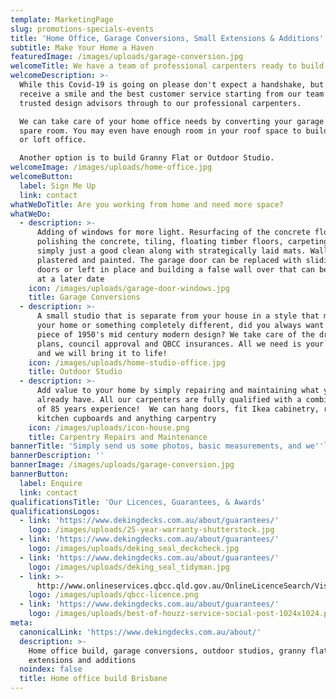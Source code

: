 ```yaml
---
template: MarketingPage
slug: promotions-specials-events
title: 'Home Office, Garage Conversions, Small Extensions & Additions'
subtitle: Make Your Home a Haven
featuredImage: /images/uploads/garage-conversion.jpg
welcomeTitle: We have a team of professional carpenters ready to build your home office
welcomeDescription: >-
  While this Covid-19 is going on please don't expect a handshake, but you will
  receive a smile and the best customer service starting from our team of
  trusted design advisors through to our professional carpenters.

  We can take care of your home office needs by converting your garage or unused
  spare room. You may even have enough room in your roof space to build an attic
  or loft office.

  Another option is to build Granny Flat or Outdoor Studio.
welcomeImage: /images/uploads/home-office.jpg
welcomeButton:
  label: Sign Me Up
  link: contact
whatWeDoTitle: Are you working from home and need more space?
whatWeDo:
  - description: >-
      Adding of windows for more light. Resurfacing of the concrete floor by;
      polishing the concrete, tiling, floating timber floors, carpeting, or
      simply just a good clean along with strategically laid mats. Walls are
      plastered and painted. The garage door can be replaced with sliding glass
      doors or left in place and building a false wall over that can be removed
      at a later date
    icon: /images/uploads/garage-door-windows.jpg
    title: Garage Conversions
  - description: >-
      A small studio that is separate from your house in a style that matches
      your home or something completely different, did you always want a small
      piece of 1950's mid century modern design? We take care of the drafted
      plans, council approval and QBCC insurances. All we need is your vision
      and we will bring it to life!
    icon: /images/uploads/home-studio-office.jpg
    title: Outdoor Studio
  - description: >-
      Add value to your home by simply repairing and maintaining what you
      already have. All our carpenters are fully qualified with a combined total
      of 85 years experience!  We can hang doors, fit Ikea cabinetry, replace
      kitchen cupboards and anything carpentry
    icon: /images/uploads/icon-house.png
    title: Carpentry Repairs and Maintenance
bannerTitle: 'Simply send us some photos, basic measurements, and we''ll provide you a quote'
bannerDescription: ''
bannerImage: /images/uploads/garage-conversion.jpg
bannerButton:
  label: Enquire
  link: contact
qualificationsTitle: 'Our Licences, Guarantees, & Awards'
qualificationsLogos:
  - link: 'https://www.dekingdecks.com.au/about/guarantees/'
    logo: /images/uploads/25-year-warranty-shutterstock.jpg
  - link: 'https://www.dekingdecks.com.au/about/guarantees/'
    logo: /images/uploads/deking_seal_deckcheck.jpg
  - link: 'https://www.dekingdecks.com.au/about/guarantees/'
    logo: /images/uploads/deking_seal_tidyman.jpg
  - link: >-
      http://www.onlineservices.qbcc.qld.gov.au/OnlineLicenceSearch/VisualElements/ShowDetailResultContent.aspx?LicNO=1042297&licCat=LIC&name=&firstName=&searchType=Contractor&FromPage=SearchContr
    logo: /images/uploads/qbcc-licence.png
  - link: 'https://www.dekingdecks.com.au/about/guarantees/'
    logo: /images/uploads/best-of-houzz-service-social-post-1024x1024.png
meta:
  canonicalLink: 'https://www.dekingdecks.com.au/about/'
  description: >-
    Home office build, garage conversions, outdoor studios, granny flats, small
    extensions and additions
  noindex: false
  title: Home office build Brisbane
---
```



